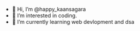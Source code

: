 - 👋 Hi, I’m @happy_kaansagara
- 👀 I’m interested in coding.
- 🌱 I’m currently learning web devlopment and dsa
  

<!---
0272003/0272003 is a ✨ special ✨ repository because its `README.md` (this file) appears on your GitHub profile.
You can click the Preview link to take a look at your changes.
--->
